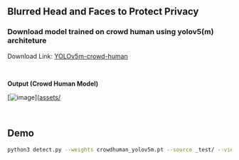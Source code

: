 ##  Blurred Head and Faces to Protect Privacy 

### Download model trained on crowd human using yolov5(m) architeture
Download Link:  [YOLOv5m-crowd-human](https://drive.google.com/file/d/1gglIwqxaH2iTvy6lZlXuAcMpd_U0GCUb/view?usp=sharing) 


<br/>

**Output (Crowd Human Model)**

[![image](https://github.com/antar-ai/yolo-examples/blob/master/yolov5-blur-heads/assets/demo.png)]([assets/](https://github.com/antar-ai/yolo-examples/blob/master/yolov5-blur-heads/assets/blur_face.mp4)

<br/>


## Demo 

```bash
python3 detect.py --weights crowdhuman_yolov5m.pt --source _test/ --view-img  --heads
```

